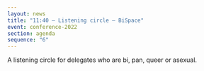 ```yaml
---
layout: news
title: "11:40 – Listening circle – BiSpace"
event: conference-2022
section: agenda
sequence: "6"
---
```

A listening circle for delegates who are bi, pan, queer or asexual.